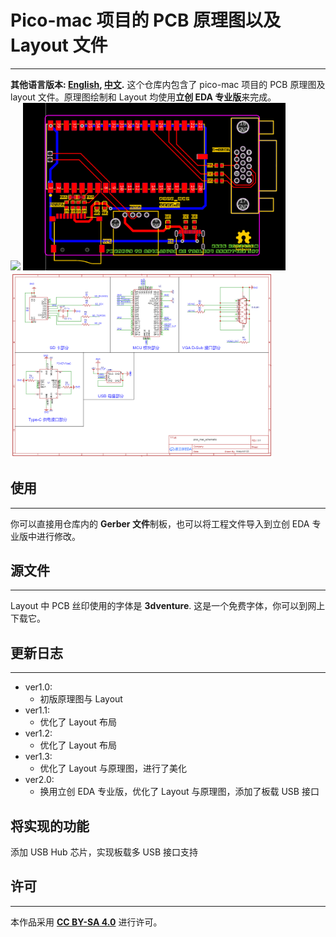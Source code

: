 # Pico-mac 项目的 PCB 原理图以及 Layout 文件
---------------------------------
**其他语言版本: [English](README.md), [中文](README_zh.md).**
这个仓库内包含了 pico-mac 项目的 PCB 原理图及 layout 文件。原理图绘制和 Layout 均使用**立创 EDA 专业版**来完成。  
<img src = "https://github.com/MoePunchQWQ/PCB-pico-mac/raw/main/img/pico_mac_v2.0.jpg" width = "420px">
<img src = "https://github.com/MoePunchQWQ/PCB-pico-mac/raw/main/img/layout.png" width = "420px">     
<img src = "https://github.com/MoePunchQWQ/PCB-pico-mac/raw/main/img/schematic.png" width = "420px">   

## 使用
---------------------------------
你可以直接用仓库内的 **Gerber 文件**制板，也可以将工程文件导入到立创 EDA 专业版中进行修改。

## 源文件
---------------------------------
Layout 中 PCB 丝印使用的字体是 **3dventure**. 这是一个免费字体，你可以到网上下载它。

## 更新日志
---------------------------------
* ver1.0:
   - 初版原理图与 Layout  
* ver1.1:
   - 优化了 Layout 布局  
* ver1.2:
   - 优化了 Layout 布局  
* ver1.3:
   - 优化了 Layout 与原理图，进行了美化  
* ver2.0:
   - 换用立创 EDA 专业版，优化了 Layout 与原理图，添加了板载 USB 接口  

## 将实现的功能
添加 USB Hub 芯片，实现板载多 USB 接口支持

## 许可
---------------------------------
本作品采用 [**CC BY-SA 4.0**](https://creativecommons.org/licenses/by-sa/4.0/) 进行许可。
